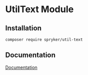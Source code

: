 # UtilText Module

## Installation

```
composer require spryker/util-text
```

## Documentation

[Documentation](https://spryker.github.io)
